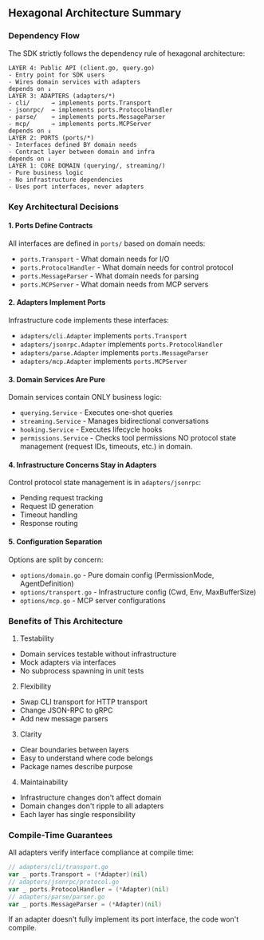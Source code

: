 ## Hexagonal Architecture Summary
### Dependency Flow
The SDK strictly follows the dependency rule of hexagonal architecture:
```
LAYER 4: Public API (client.go, query.go)     
- Entry point for SDK users                    
- Wires domain services with adapters          
depends on ↓
LAYER 3: ADAPTERS (adapters/*)                 
- cli/      → implements ports.Transport       
- jsonrpc/  → implements ports.ProtocolHandler 
- parse/    → implements ports.MessageParser   
- mcp/      → implements ports.MCPServer       
depends on ↓
LAYER 2: PORTS (ports/*)                       
- Interfaces defined BY domain needs           
- Contract layer between domain and infra      
depends on ↓
LAYER 1: CORE DOMAIN (querying/, streaming/)  
- Pure business logic                          
- No infrastructure dependencies               
- Uses port interfaces, never adapters         
```
### Key Architectural Decisions
#### 1. Ports Define Contracts
All interfaces are defined in `ports/` based on domain needs:
- `ports.Transport` - What domain needs for I/O
- `ports.ProtocolHandler` - What domain needs for control protocol
- `ports.MessageParser` - What domain needs for parsing
- `ports.MCPServer` - What domain needs from MCP servers
#### 2. Adapters Implement Ports
Infrastructure code implements these interfaces:
- `adapters/cli.Adapter` implements `ports.Transport`
- `adapters/jsonrpc.Adapter` implements `ports.ProtocolHandler`
- `adapters/parse.Adapter` implements `ports.MessageParser`
- `adapters/mcp.Adapter` implements `ports.MCPServer`
#### 3. Domain Services Are Pure
Domain services contain ONLY business logic:
- `querying.Service` - Executes one-shot queries
- `streaming.Service` - Manages bidirectional conversations
- `hooking.Service` - Executes lifecycle hooks
- `permissions.Service` - Checks tool permissions
NO protocol state management (request IDs, timeouts, etc.) in domain.
#### 4. Infrastructure Concerns Stay in Adapters
Control protocol state management is in `adapters/jsonrpc`:
- Pending request tracking
- Request ID generation
- Timeout handling
- Response routing
#### 5. Configuration Separation
Options are split by concern:
- `options/domain.go` - Pure domain config (PermissionMode, AgentDefinition)
- `options/transport.go` - Infrastructure config (Cwd, Env, MaxBufferSize)
- `options/mcp.go` - MCP server configurations
### Benefits of This Architecture
1. Testability
- Domain services testable without infrastructure
- Mock adapters via interfaces
- No subprocess spawning in unit tests
2. Flexibility
- Swap CLI transport for HTTP transport
- Change JSON-RPC to gRPC
- Add new message parsers
3. Clarity
- Clear boundaries between layers
- Easy to understand where code belongs
- Package names describe purpose
4. Maintainability
- Infrastructure changes don't affect domain
- Domain changes don't ripple to all adapters
- Each layer has single responsibility
### Compile-Time Guarantees
All adapters verify interface compliance at compile time:
```go
// adapters/cli/transport.go
var _ ports.Transport = (*Adapter)(nil)
// adapters/jsonrpc/protocol.go
var _ ports.ProtocolHandler = (*Adapter)(nil)
// adapters/parse/parser.go
var _ ports.MessageParser = (*Adapter)(nil)
```
If an adapter doesn't fully implement its port interface, the code won't compile.
